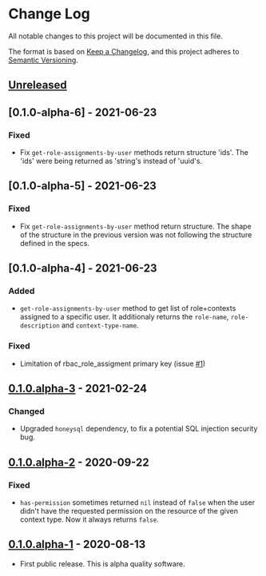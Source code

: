 # Change Log
All notable changes to this project will be documented in this file.

The format is based on [Keep a Changelog](https://keepachangelog.com/en/1.0.0/),
and this project adheres to [Semantic Versioning](https://semver.org/spec/v2.0.0.html).

## [Unreleased]

## [0.1.0-alpha-6] - 2021-06-23
### Fixed
- Fix `get-role-assignments-by-user` methods return structure
  'ids'. The 'ids' were being returned as 'string's instead of
  'uuid's.

## [0.1.0-alpha-5] - 2021-06-23
### Fixed
- Fix `get-role-assignments-by-user` method return structure. The shape of the structure
  in the previous version was not following the structure defined in the specs.

## [0.1.0-alpha-4] - 2021-06-23
### Added
- `get-role-assignments-by-user` method to get list of role+contexts assigned
  to a specific user. It additionaly returns the `role-name`,
  `role-description` and `context-type-name`.
### Fixed
- Limitation of rbac_role_assigment primary key (issue [#1](https://github.com/gethop-dev/rbac/issues/1))

## [0.1.0.alpha-3] - 2021-02-24
### Changed
- Upgraded `honeysql` dependency, to fix a potential SQL injection security bug.

## [0.1.0.alpha-2] - 2020-09-22
### Fixed
- `has-permission` sometimes returned `nil` instead of `false` when the user didn't have the requested permission on the resource of the given context type. Now it always returns `false`.

## [0.1.0.alpha-1] - 2020-08-13
- First public release. This is alpha quality software.

[Unreleased]: https://github.com/gethop-dev/rbac/compare/v0.1.0.alpha-3...HEAD
[0.1.0.alpha-3]: https://github.com/gethop-dev/rbac/compare/v0.1.0.alpha-2...v0.1.0.alpha-3
[0.1.0.alpha-2]: https://github.com/gethop-dev/rbac/compare/v0.1.0.alpha-1...v0.1.0.alpha-2
[0.1.0.alpha-1]: https://github.com/gethop-dev/rbac/releases/tag/v0.1.0.alpha-1
